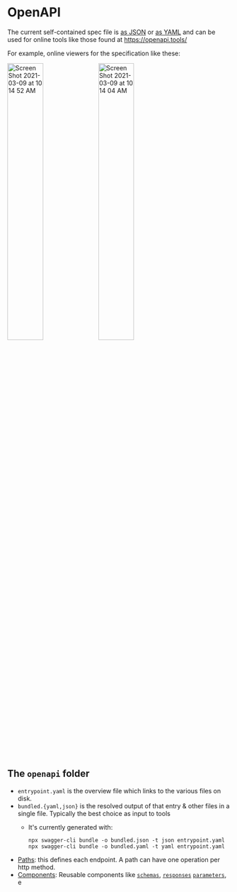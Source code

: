 # OpenAPI

The current self-contained spec file is [as JSON](https://raw.githubusercontent.com/elastic/kibana/master/x-pack/plugins/fleet/common/openapi/bundled.json) or [as YAML](https://raw.githubusercontent.com/elastic/kibana/master/x-pack/plugins/fleet/common/openapi/bundled.yaml) and can be used for online tools like those found at https://openapi.tools/

For example, online viewers for the specification like these:

[<img width="40%" alt="Screen Shot 2021-03-09 at 10 14 52 AM" src="https://user-images.githubusercontent.com/57655/110493024-8944dd80-80c0-11eb-97b2-0666fcca3b09.png">](https://mrin9.github.io/OpenAPI-Viewer/#/load/https%3A%2F%2Fraw.githubusercontent.com%2Felastic%2Fkibana%2Fmaster%2Fx-pack%2Fplugins%2Ffleet%2Fcommon%2Fopenapi%2Fbundled.json) [<img align="top" width="40%" alt="Screen Shot 2021-03-09 at 10 14 04 AM" src="https://user-images.githubusercontent.com/57655/110493019-88ac4700-80c0-11eb-982b-d5d352143003.png">](https://petstore.swagger.io/?url=https://raw.githubusercontent.com/elastic/kibana/master/x-pack/plugins/fleet/common/openapi/bundled.json)


## The `openapi` folder

* `entrypoint.yaml` is the overview file which links to the various files on disk.
* `bundled.{yaml,json}` is the resolved output of that entry & other files in a single file. Typically the best choice as input to tools
  * It's currently generated with:

    ```
    npx swagger-cli bundle -o bundled.json -t json entrypoint.yaml
    npx swagger-cli bundle -o bundled.yaml -t yaml entrypoint.yaml
    ```
* [Paths](paths/README.md): this defines each endpoint.  A path can have one operation per http method.
* [Components](components/README.md): Reusable components like [`schemas`](https://github.com/OAI/OpenAPI-Specification/blob/master/versions/3.0.2.md#schemaObject),
  [`responses`](https://github.com/OAI/OpenAPI-Specification/blob/master/versions/3.0.2.md#responseObject)
  [`parameters`](https://github.com/OAI/OpenAPI-Specification/blob/master/versions/3.0.2.md#parameterObject), e
